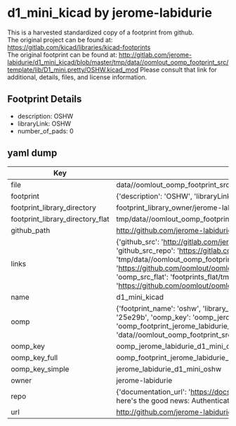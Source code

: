 # d1_mini_kicad by jerome-labidurie  
This is a harvested standardized copy of a footprint from github.  
The original project can be found at:  
https://gitlab.com/kicad/libraries/kicad-footprints  
The original footprint can be found at:
http://gitlab.com/jerome-labidurie/d1_mini_kicad/blob/master/tmp/data//oomlout_oomp_footprint_src/template/lib/D1_mini.pretty/OSHW.kicad_mod
Please consult that link for additional, details, files, and license information.  
## Footprint Details
* description: OSHW  
* libraryLink: OSHW  
* number_of_pads: 0  
## yaml dump  
| Key | Value |  
| --- | --- |  
| file | data//oomlout_oomp_footprint_src/d1_mini_kicad/template/lib/D1_mini.pretty/OSHW.kicad_mod |  
| footprint | {'description': 'OSHW', 'libraryLink': 'OSHW', 'number_of_pads': 0} |  
| footprint_library_directory | footprint_library_owner/jerome-labidurie_d1_mini_kicad |  
| footprint_library_directory_flat | tmp/data//oomlout_oomp_footprint_src/footprints_flat/jerome_labidurie_d1_mini_oshw/working |  
| github_path | http://github.com/jerome-labidurie/d1_mini_kicad/blob/master/tmp/data//oomlout_oomp_footprint_src/template/lib/D1_mini.pretty/OSHW.kicad_mod |  
| links | {'github_src': 'http://gitlab.com/jerome-labidurie/d1_mini_kicad/blob/master/tmp/data//oomlout_oomp_footprint_src/template/lib/D1_mini.pretty/OSHW.kicad_mod', 'github_src_repo': 'https://gitlab.com/kicad/libraries/kicad-footprints', 'oomp_bot': 'tmp/data//oomlout_oomp_footprint_src/footprints/jerome_labidurie_d1_mini_oshw/working', 'oomp_bot_github': 'https://github.com/oomlout/oomlout_oomp_footprint_bot/tree/main/tmp/data//oomlout_oomp_footprint_src/footprints/jerome_labidurie_d1_mini_oshw/working', 'oomp_src_flat': 'footprints_flat/tmp/data//oomlout_oomp_footprint_src/footprints_flat/jerome_labidurie_d1_mini_oshw/working', 'oomp_src_flat_github': 'https://github.com/oomlout/oomlout_oomp_footprint_src/tree/main/tmp/data//oomlout_oomp_footprint_src/footprints_flat/jerome_labidurie_d1_mini_oshw/working'} |  
| name | d1_mini_kicad |  
| oomp | {'footprint_name': 'oshw', 'library_name': 'd1_mini', 'md5': '25e29bae59ed0328f5f1be489bfe03fb', 'md5_10': '25e29bae59', 'md5_5': '25e29', 'md5_6': '25e29b', 'oomp_key': 'oomp_jerome_labidurie_d1_mini_oshw', 'oomp_key_extra': 'oomp_footprint_jerome_labidurie_d1_mini_oshw', 'oomp_key_full': 'oomp_footprint_jerome_labidurie_d1_mini_oshw_25e29b', 'oomp_key_simple': 'jerome_labidurie_d1_mini_oshw', 'original_filename': 'data//oomlout_oomp_footprint_src/d1_mini_kicad/template/lib/D1_mini.pretty/OSHW.kicad_mod', 'owner_name': 'jerome_labidurie'} |  
| oomp_key | oomp_jerome_labidurie_d1_mini_oshw |  
| oomp_key_full | oomp_footprint_jerome_labidurie_d1_mini_oshw |  
| oomp_key_simple | jerome_labidurie_d1_mini_oshw |  
| owner | jerome-labidurie |  
| repo | {'documentation_url': 'https://docs.github.com/rest/overview/resources-in-the-rest-api#rate-limiting', 'message': "API rate limit exceeded for 84.66.142.224. (But here's the good news: Authenticated requests get a higher rate limit. Check out the documentation for more details.)"} |  
| url | http://github.com/jerome-labidurie/d1_mini_kicad |  

